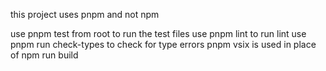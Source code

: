 this project uses pnpm and not npm

use pnpm test from root to run the test files
use pnpm lint to run lint
use pnpm run check-types to check for type errors
pnpm vsix is used in place of npm run build
